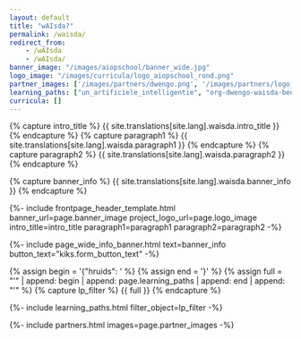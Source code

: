 ```yaml
---
layout: default
title: "wAIsda?"
permalink: /waisda/
redirect_from:
    - /wAIsda
    - /wAIsda/
banner_image: "/images/aiopschool/banner_wide.jpg"
logo_image: "/images/curricula/logo_aiopschool_rond.png"
partner_images: ['/images/partners/dwengo.png', '/images/partners/logo_bekina.png', '/images/partners/logo_fluxlab.webp', '/images/partners/vlaio.png', '/images/partners/logo_SMCLEDE.png', '/images/partners/ugent.svg', '/images/partners/istem.png', '/images/partners/oost-vlaanderen.svg', '/images/partners/logo_hoogbloeier.png', '/images/partners/steam_for_auth.png']
learning_paths: ["un_artificiele_intelligentie", "org-dwengo-waisda-beelden-unplugged-fax-lp", "art1", "org-dwengo-waisda-taal-murder-mistery", "org-dwengo-waisda-beelden-emoties-herkennen", "org-dwengo-waisda-beelden-emoties-herkennen-deel2", "org-dwengo-waisda-beelden-teachable-machine", "org-dwengo-waisda-soc-netw-euler", "org-dwengo-waisda-soc-netw-super-soc-netw", "org-dwengo-waisda-rl-intro", "org-dwengo-waisda-rl-training-an-agent"]
curricula: []
---
```



{% capture intro_title %} {{ site.translations[site.lang].waisda.intro_title }} {% endcapture %}
{% capture paragraph1 %} {{ site.translations[site.lang].waisda.paragraph1 }} {% endcapture %}
{% capture paragraph2 %} {{ site.translations[site.lang].waisda.paragraph2 }} {% endcapture %}

{% capture banner_info %} {{ site.translations[site.lang].waisda.banner_info }} {% endcapture %}

{%- include frontpage_header_template.html banner_url=page.banner_image project_logo_url=page.logo_image
intro_title=intro_title
paragraph1=paragraph1
paragraph2=paragraph2
-%}

{%- include page_wide_info_banner.html text=banner_info button_text="kiks.form_button_text" -%}


{% assign begin = '{"hruids": ' %}
{% assign end = '}' %}
{% assign full = "'" | append: begin | append: page.learning_paths | append: end | append: "'" %}
{% capture lp_filter %} {{ full }} {% endcapture %}

{%- include learning_paths.html filter_object=lp_filter -%}

{%- include partners.html images=page.partner_images -%}





